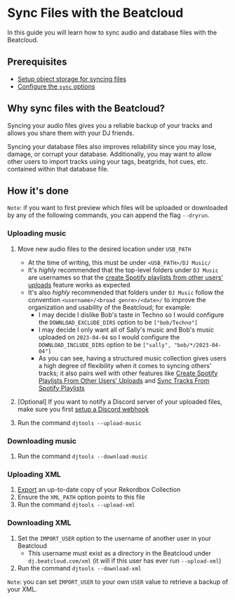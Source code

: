 # Sync Files with the Beatcloud

In this guide you will learn how to sync audio and database files with the Beatcloud.

## Prerequisites

* [Setup object storage for syncing files](setup_object_storage.md)
* [Configure the `sync` options](../tutorials/getting_started/configuration.md#sync-config)

## Why sync files with the Beatcloud?
Syncing your audio files gives you a reliable backup of your tracks and allows you share them with your DJ friends.

Syncing your database files also improves reliability since you may lose, damage, or corrupt your database. Additionally, you may want to allow other users to import tracks using your tags, beatgrids, hot cues, etc. contained within that database file.

## How it's done

`Note`: if you want to first preview which files will be uploaded or downloaded by any of the following commands, you can append the flag `--dryrun`.

### Uploading music

1. Move new audio files to the desired location under `USB_PATH`
    * At the time of writing, this must be under `<USB_PATH>/DJ Music/`
    * It's *highly* recommended that the top-level folders under `DJ Music` are usernames so that the [create Spotify playlists from other users' uploads](spotify_playlist_from_upload.md) feature works as expected
    * It's also *highly* recommended that folders under `DJ Music` follow the convention `<username>/<broad genre>/<date>/` to improve the organization and usability of the Beatcloud; for example:
        * I may decide I dislike Bob's taste in Techno so I would configure the `DOWNLOAD_EXCLUDE_DIRS` option to be `["bob/Techno"]`
        * I may decide I only want all of Sally's music and Bob's music uploaded on `2023-04-04` so I would configure the `DOWNLOAD_INCLUDE_DIRS` option to be `["sally", "bob/*/2023-04-04"]`
        * As you can see, having a structured music collection gives users a high degree of flexibility when it comes to syncing others' tracks; it also pairs well with other features like [Create Spotify Playlists From Other Users' Uploads](spotify_playlist_from_upload.md) and [Sync Tracks From Spotify Playlists](sync_spotify.md)

1. [Optional] If you want to notify a Discord server of your uploaded files, make sure you first [setup a Discord webhook](../tutorials/getting_started/setup.md#discord-webhook)
1. Run the command `djtools --upload-music`

### Downloading music
1. Run the command `djtools --download-music`

### Uploading XML
1. [Export](../conceptual_guides/rekordbox_collection.md#representations-of-your-collection) an up-to-date copy of your Rekordbox Collection
1. Ensure the `XML_PATH` option points to this file
1. Run the command `djtools --upload-xml`

### Downloading XML
1. Set the `IMPORT_USER` option to the username of another user in your Beatcloud
    - This username must exist as a directory in the Beatcloud under `dj.beatcloud.com/xml` (it will if this user has ever run `--upload-xml`)
1. Run the command `djtools --download-xml`

`Note`: you can set `IMPORT_USER` to your own `USER` value to retrieve a backup of your XML.
